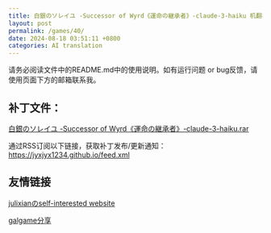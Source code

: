 ```yaml
---
title: 白銀のソレイユ -Successor of Wyrd《運命の継承者》-claude-3-haiku 机翻补丁
layout: post
permalink: /games/40/
date: 2024-08-18 03:51:11 +0800
categories: AI translation
---
```



请务必阅读文件中的README.md中的使用说明。如有运行问题 or bug反馈，请使用页面下方的邮箱联系我。

## 补丁文件：

[白銀のソレイユ -Successor of Wyrd《運命の継承者》-claude-3-haiku.rar](../resources/%E7%99%BD%E9%8A%80%E3%81%AE%E3%82%BD%E3%83%AC%E3%82%A4%E3%83%A6%20-Successor%20of%20Wyrd%E3%80%8A%E9%81%8B%E5%91%BD%E3%81%AE%E7%B6%99%E6%89%BF%E8%80%85%E3%80%8B-claude-3-haiku.rar)

 

通过RSS订阅以下链接，获取补丁发布/更新通知：https://jyxjyx1234.github.io/feed.xml

## 友情链接

[julixianのself-interested website](https://julixian-siw.worldsystem.top/) 

[galgame分享](https://t.me/galgpt)